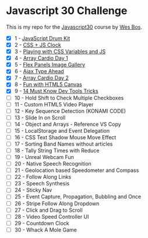 # Javascript 30 Challenge
This is my repo for the [Javascript30](https://javascript30.com/) course by [Wes Bos](https://github.com/wesbos).

- [x] 1 - [JavaScript Drum Kit](https://github.com/forral/javascript30-challenge/tree/master/1-js-drum-kit)
- [x] 2 - [CSS + JS Clock](https://github.com/forral/javascript30-challenge/tree/master/2-css-js-clock)
- [x] 3 - [Playing with CSS Variables and JS](https://github.com/forral/javascript30-challenge/tree/master/3-playing-css-variables-js)
- [x] 4 - [Array Cardio Day 1](https://github.com/forral/javascript30-challenge/tree/master/4-array-cardio-day-1)
- [x] 5 - [Flex Panels Image Gallery](https://github.com/forral/javascript30-challenge/blob/master/5-flex-panels-image-gallery/index.html)
- [x] 6 - [Ajax Type Ahead](https://github.com/forral/javascript30-challenge/tree/master/6-ajax-type-ahead)
- [x] 7 - [Array Cardio Day 2](https://github.com/forral/javascript30-challenge/tree/master/7-array-cardio-day-2)
- [x] 8 - [Fun with HTML5 Canvas](https://github.com/forral/javascript30-challenge/tree/master/8-fun-with-html5-canvas)
- [x] 9 - [14 Must Know Dev Tools Tricks](https://github.com/forral/javascript30-challenge/tree/master/9-14-must-know-dev-tools-tricks)
- [ ] 10 - Hold Shift to Check Multiple Checkboxes
- [ ] 11 - Custom HTML5 Video Player
- [ ] 12 - Key Sequence Detection (KONAMI CODE)
- [ ] 13 - Slide In on Scroll
- [ ] 14 - Object and Arrays - Reference VS Copy
- [ ] 15 - LocalStorage and Event Delegation
- [ ] 16 - CSS Text Shadow Mouse Move Effect
- [ ] 17 - Sorting Band Names without articles
- [ ] 18 - Tally String Times with Reduce
- [ ] 19 - Unreal Webcam Fun
- [ ] 20 - Native Speech Recognition
- [ ] 21 - Geolocation based Speedometer and Compass
- [ ] 22 - Follow Along Links
- [ ] 23 - Speech Synthesis
- [ ] 24 - Sticky Nav
- [ ] 25 - Event Capture, Propagation, Bubbling and Once
- [ ] 26 - Stripe Follow Along Dropdown
- [ ] 27 - Click and Drag to Scroll
- [ ] 28 - Video Speed Controller UI
- [ ] 29 - Countdown Clock
- [ ] 30 - Whack A Mole Game